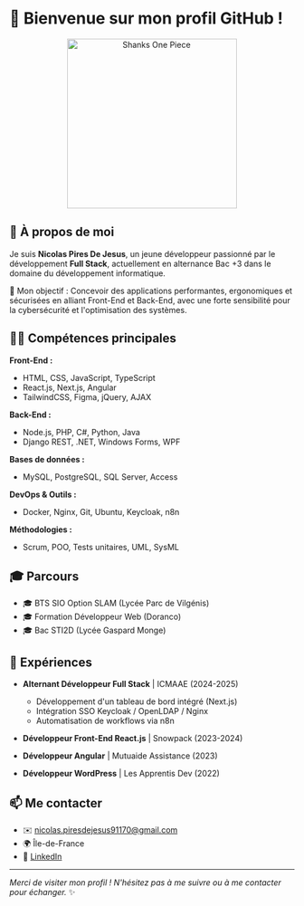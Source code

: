 # 👋 Bienvenue sur mon profil GitHub !

<p align="center">
  <img src="https://gifdb.com/images/high/shanks-one-piece-hats-off-laughing-loud-71ttils8miq3hxk1.webp" alt="Shanks One Piece" width="300"/>
</p>

## 🚀 À propos de moi

Je suis **Nicolas Pires De Jesus**, un jeune développeur passionné par le développement **Full Stack**, actuellement en alternance Bac +3 dans le domaine du développement informatique.

🎯 Mon objectif : Concevoir des applications performantes, ergonomiques et sécurisées en alliant Front-End et Back-End, avec une forte sensibilité pour la cybersécurité et l'optimisation des systèmes.

## 🧑‍💻 Compétences principales

**Front-End :**
- HTML, CSS, JavaScript, TypeScript
- React.js, Next.js, Angular
- TailwindCSS, Figma, jQuery, AJAX

**Back-End :**
- Node.js, PHP, C#, Python, Java
- Django REST, .NET, Windows Forms, WPF

**Bases de données :**
- MySQL, PostgreSQL, SQL Server, Access

**DevOps & Outils :**
- Docker, Nginx, Git, Ubuntu, Keycloak, n8n

**Méthodologies :**
- Scrum, POO, Tests unitaires, UML, SysML

## 🎓 Parcours

- 🎓 BTS SIO Option SLAM (Lycée Parc de Vilgénis)
- 🎓 Formation Développeur Web (Doranco)
- 🎓 Bac STI2D (Lycée Gaspard Monge)

## 🏢 Expériences

- **Alternant Développeur Full Stack** | ICMAAE (2024-2025)
  - Développement d'un tableau de bord intégré (Next.js)
  - Intégration SSO Keycloak / OpenLDAP / Nginx
  - Automatisation de workflows via n8n

- **Développeur Front-End React.js** | Snowpack (2023-2024)
- **Développeur Angular** | Mutuaide Assistance (2023)
- **Développeur WordPress** | Les Apprentis Dev (2022)

## 📫 Me contacter

- ✉️ nicolas.piresdejesus91170@gmail.com
- 🌍 Île-de-France
- 🔗 [LinkedIn](https://www.linkedin.com/in/baptiste-polve)

---

*Merci de visiter mon profil ! N'hésitez pas à me suivre ou à me contacter pour échanger.* ✨
